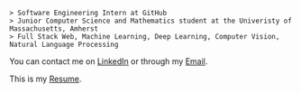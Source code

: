 ```
> Software Engineering Intern at GitHub
> Junior Computer Science and Mathematics student at the Univeristy of Massachusetts, Amherst
> Full Stack Web, Machine Learning, Deep Learning, Computer Vision, Natural Language Processing
```

You can contact me on [LinkedIn](https://www.linkedin.com/in/kevinmsmith131/) or through my [Email](mailto:kevinmsmith131@gmail.com).

This is my [Resume](https://github.com/kevinmsmith131/kevinmsmith131/files/7156552/Kevin_Smith_Resume.pdf).
